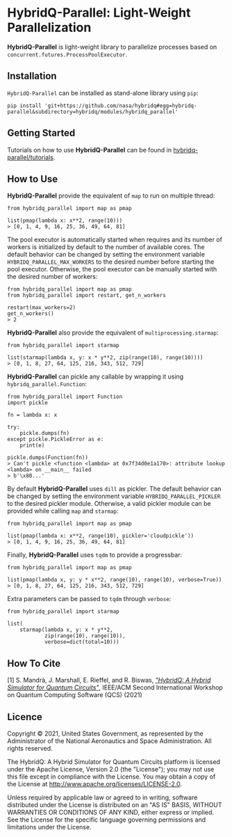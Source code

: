 # HybridQ-Parallel: Light-Weight Parallelization

**HybridQ-Parallel** is light-weight library to parallelize processes based on
`concurrent.futures.ProcessPoolExecutor`.

## Installation

`HybridQ-Parallel` can be installed as stand-alone library using `pip`:
```
pip install 'git+https://github.com/nasa/hybridq#egg=hybridq-parallel&subdirectory=hybridq/modules/hybridq_parallel'
```

## Getting Started

Tutorials on how to use **HybridQ-Parallel** can be found in
[hybridq-parallel/tutorials](https://github.com/nasa/hybridq/tree/main/hybridq/modules/hybridq_parallel/tutorials).

## How to Use

**HybridQ-Parallel** provide the equivalent of `map` to run on multiple thread:
```
from hybridq_parallel import map as pmap

list(pmap(lambda x: x**2, range(10)))
> [0, 1, 4, 9, 16, 25, 36, 49, 64, 81]
```
The pool executor is automatically started when requires and its number of
workers is initialized by default to the number of available cores. The default
behavior can be changed by setting the environment variable
`HYBRIDQ_PARALLEL_MAX_WORKERS` to the desired number before starting the pool
executor. Otherwise, the pool executor can be manually started with the desired
number of workers:
```
from hybridq_parallel import map as pmap
from hybridq_parallel import restart, get_n_workers

restart(max_workers=2)
get_n_workers()
> 2
```
**HybridQ-Parallel** also provide the equivalent of `multiprocessing.starmap`:
```
from hybridq_parallel import starmap

list(starmap(lambda x, y: x * y**2, zip(range(10), range(10))))
> [0, 1, 8, 27, 64, 125, 216, 343, 512, 729]
```
**HybridQ-Parallel** can pickle any callable by wrapping it using
`hybridq_parallel.Function`:
```
from hybridq_parallel import Function
import pickle

fn = lambda x: x

try:
    pickle.dumps(fn)
except pickle.PickleError as e:
    print(e)

pickle.dumps(Function(fn))
> Can't pickle <function <lambda> at 0x7f34d0e1a170>: attribute lookup <lambda> on __main__ failed
> b'\x80...'
```
By default **HybridQ-Parallel** uses `dill` as pickler. The default behavior
can be changed by setting the environment variable `HYBRIDQ_PARALLEL_PICKLER`
to the desired pickler module. Otherwise, a valid pickler module can be
provided while calling `map` and `starmap`:
```
from hybridq_parallel import map as pmap

list(pmap(lambda x: x**2, range(10), pickler='cloudpickle'))
> [0, 1, 4, 9, 16, 25, 36, 49, 64, 81]
```
Finally, **HybridQ-Parallel** uses `tqdm` to provide a progressbar:
```
from hybridq_parallel import map as pmap

list(pmap(lambda x, y: y * x**2, range(10), range(10), verbose=True))
> [0, 1, 8, 27, 64, 125, 216, 343, 512, 729]
```
Extra parameters can be passed to `tqdm` through `verbose`:
```
from hybridq_parallel import starmap

list(
    starmap(lambda x, y: x * y**2,
            zip(range(10), range(10)),
            verbose=dict(total=10)))
```

## How To Cite

[1] S. Mandrà, J. Marshall, E. Rieffel, and R. Biswas, [*"HybridQ: A Hybrid
Simulator for Quantum Circuits"*](https://doi.org/10.1109/QCS54837.2021.00015),
IEEE/ACM Second International Workshop on Quantum Computing Software (QCS)
(2021)

## Licence

Copyright © 2021, United States Government, as represented by the Administrator
of the National Aeronautics and Space Administration. All rights reserved.

The HybridQ: A Hybrid Simulator for Quantum Circuits platform is licensed under
the Apache License, Version 2.0 (the "License"); you may not use this file
except in compliance with the License. You may obtain a copy of the License at
http://www.apache.org/licenses/LICENSE-2.0. 

Unless required by applicable law or agreed to in writing, software distributed
under the License is distributed on an "AS IS" BASIS, WITHOUT WARRANTIES OR
CONDITIONS OF ANY KIND, either express or implied. See the License for the
specific language governing permissions and limitations under the License.
